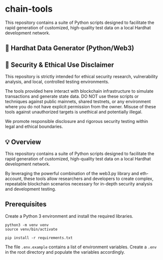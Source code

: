 # chain-tools
This repository contains a suite of Python scripts designed to facilitate the rapid generation of customized, high-quality test data on a local Hardhat development network.

## 🐍 Hardhat Data Generator (Python/Web3)

## 🚨 Security & Ethical Use Disclaimer
This repository is strictly intended for ethical security research, vulnerability analysis, and local, controlled testing environments.

The tools provided here interact with blockchain infrastructure to simulate transactions and generate state data. DO NOT use these scripts or techniques against public mainnets, shared testnets, or any environment where you do not have explicit permission from the owner. Misuse of these tools against unauthorized targets is unethical and potentially illegal.

We promote responsible disclosure and rigorous security testing within legal and ethical boundaries.

## 💡 Overview

This repository contains a suite of Python scripts designed to facilitate the rapid generation of customized, high-quality test data on a local Hardhat development network.

By leveraging the powerful combination of the web3.py library and eth-account, these tools allow researchers and developers to create complex, repeatable blockchain scenarios necessary for in-depth security analysis and development testing.

## Prerequisites

Create a Python 3 environment and install the required libraries.

```
python3 -m venv venv
source venv/bin/activate

pip install -r requirements.txt
```

The file `.env.example` contains a list of environment variables. 
Create a `.env` in the root directory and populate the variables accordingly.